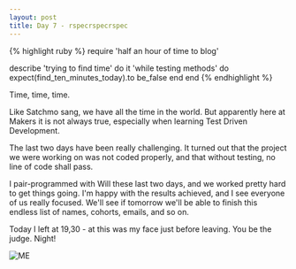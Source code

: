 ```yaml
---
layout: post
title: Day 7 - rspecrspecrspec
---
```


{% highlight ruby %}
require 'half an hour of time to blog'

describe 'trying to find time' do
  it 'while testing methods' do
    expect(find_ten_minutes_today).to be_false
  end
 end
{% endhighlight %}

Time, time, time.

Like Satchmo sang, we have all the time in the world.
But apparently here at Makers it is not always true, especially when learning Test Driven Development.

The last two days have been really challenging. It turned out that the project we were working on was not coded properly, and that without testing, no line of code shall pass.

I pair-programmed with Will these last two days, and we worked pretty hard to get things going. I'm happy with the results achieved, and I see everyone of us really focused. We'll see if tomorrow we'll be able to finish this endless list of names, cohorts, emails, and so on.

Today I left at 19,30 - at this was my face just before leaving. You be the judge. Night!


![ME](http://federicomaffei.github.io/public/images/f_makers.jpg)
